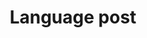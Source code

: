 ---
title: "Language post"
permalink: /categories/Language/
layout: category
author_profile: true
taxonomy: Language
---